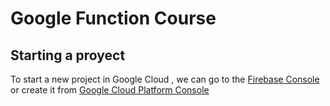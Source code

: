 # Google Function Course
## Starting a proyect
To start a new project in Google Cloud , we can go to the
[Firebase Console](https//console.cloud.google.com)  or 
create it from  [Google Cloud Platform Console](https://console)

